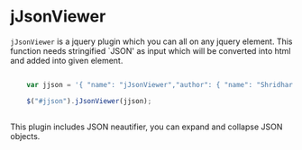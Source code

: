 jJsonViewer
===========

`jJsonViewer` is a jquery plugin which you can all on any jquery element. This function needs stringified `JSON' as input which will be converted into html and added into given element.

```javascript

	var jjson = '{ "name": "jJsonViewer","author": { "name": "Shridhar Deshmukh", "email": "shridhar.deshmukh3@gmail.com", "contact": [{"location": "office", "number": 123456}, {"location": "home", "number": 987654}] } }';

	$("#jjson").jJsonViewer(jjson);
			
```

This plugin includes JSON neautifier, you can expand and collapse JSON objects. 
